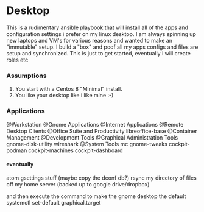 # Desktop
This is a rudimentary ansible playbook that will install all of the apps and configuration settings i prefer on my linux desktop. I am always spinning up new laptops and VM's for various reasons and wanted to make an "immutable" setup. I build a "box" and poof all my apps configs and files are setup and synchronized. This is just to get started, eventually i will create roles etc

### Assumptions
1. You start with a Centos 8 "Minimal" install.
2. You like your desktop like i like mine :-)

### Applications
@Workstation
@Gnome Applications
@Internet Applications
@Remote Desktop Clients
@Office Suite and Productivity
libreoffice-base
@Container Management
@Development Tools
@Graphical Administration Tools
gnome-disk-utility
wireshark
@System Tools
mc
gnome-tweaks
cockpit-podman
cockpit-machines
cockpit-dashboard

#### eventually
atom
gsettings stuff (maybe copy the dconf db?)
rsync my directory of files off my home server (backed up to google drive/dropbox)

and then execute the command to make the gnome desktop the default
systemctl set-default graphical.target
